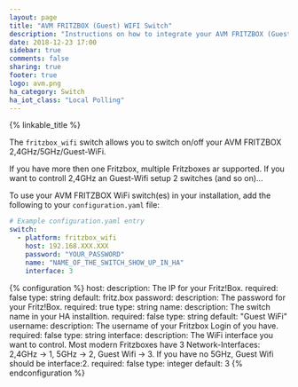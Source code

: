 ```yaml
---
layout: page
title: "AVM FRITZBOX (Guest) WIFI Switch"
description: "Instructions on how to integrate your AVM FRITZBOX (Guest) WIFI as switches into Home Assistant."
date: 2018-12-23 17:00
sidebar: true
comments: false
sharing: true
footer: true
logo: avm.png
ha_category: Switch
ha_iot_class: "Local Polling"
---
```

{% linkable_title %}

The `fritzbox_wifi` switch allows you to switch on/off your AVM FRITZBOX 2,4GHz/5GHz/Guest-WiFi.

If you have more then one Fritzbox, multiple Fritzboxes ar supported.
If you want to controll 2,4GHz an Guest-Wifi setup 2 switches (and so on)...


To use your AVM FRITZBOX WiFi switch(es) in your installation, add the following to your `configuration.yaml` file:

```yaml
# Example configuration.yaml entry
switch:
  - platform: fritzbox_wifi
    host: 192.168.XXX.XXX
    password: "YOUR_PASSWORD"
    name: "NAME_OF_THE_SWITCH_SHOW_UP_IN_HA"
    interface: 3
```

{% configuration %}
host:
  description: The IP for your Fritz!Box.
  required: false
  type: string
  default: fritz.box
password:
  description: The password for your Fritz!Box.
  required: true
  type: string
name:
  description: The switch name in your HA installtion.
  required: false
  type: string
  default: "Guest WiFi"
username:
  description: The username of your Fritzbox Login of you have.
  required: false
  type: string
interface:
  description: The WiFi interface you want to control. Most modern Fritzboxes have 3 Network-Interfaces:
  2,4GHz -> 1, 5GHz -> 2, Guest Wifi -> 3. If you have no 5GHz, Guest Wifi should be interface:2.
  required: false
  type: integer
  default: 3
{% endconfiguration %}
